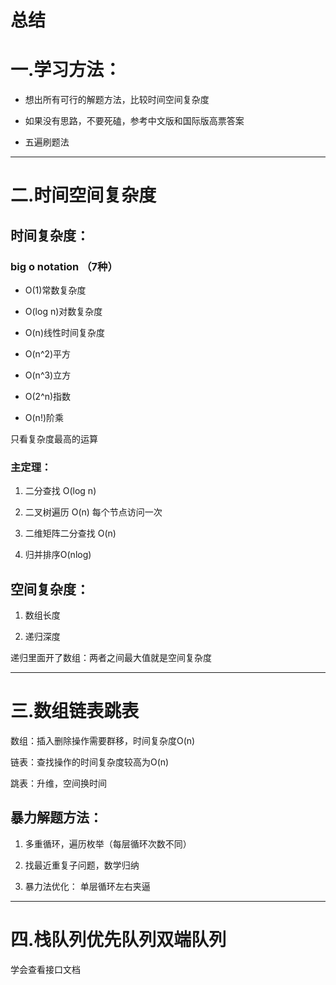 # 总结

# 一.学习方法：

+ 想出所有可行的解题方法，比较时间空间复杂度

+ 如果没有思路，不要死磕，参考中文版和国际版高票答案

+ 五遍刷题法

----

# 二.时间空间复杂度

## 时间复杂度：

### big o notation （7种）

+ O(1)常数复杂度

+ O(log n)对数复杂度

+ O(n)线性时间复杂度

+ O(n^2)平方

+ O(n^3)立方

+ O(2^n)指数

+ O(n!)阶乘

只看复杂度最高的运算

### 主定理：

1. 二分查找     O(log n)

2. 二叉树遍历 O(n)  每个节点访问一次

3. 二维矩阵二分查找  O(n)

4. 归并排序O(nlog)

## 空间复杂度：

1. 数组长度

2. 递归深度

递归里面开了数组：两者之间最大值就是空间复杂度

----

# 三.数组链表跳表

数组：插入删除操作需要群移，时间复杂度O(n)

链表：查找操作的时间复杂度较高为O(n)

跳表：升维，空间换时间

## 暴力解题方法：

1. 多重循环，遍历枚举（每层循环次数不同）

2. 找最近重复子问题，数学归纳

3. 暴力法优化： 单层循环左右夹逼

----

# 四.栈队列优先队列双端队列

学会查看接口文档


